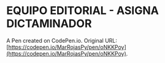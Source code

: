 # EQUIPO EDITORIAL - ASIGNA DICTAMINADOR

A Pen created on CodePen.io. Original URL: [https://codepen.io/MarRojasPy/pen/oNKKPoy](https://codepen.io/MarRojasPy/pen/oNKKPoy).

